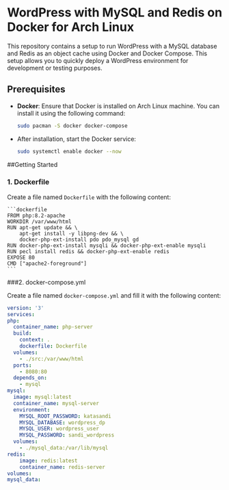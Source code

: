 # WordPress with MySQL and Redis on Docker for Arch Linux

This repository contains a setup to run WordPress with a MySQL database and Redis as an object cache using Docker and Docker Compose. This setup allows you to quickly deploy a WordPress environment for development or testing purposes.

## Prerequisites

- **Docker**: Ensure that Docker is installed on Arch Linux machine. You can install it using the following command:

   ```bash
   sudo pacman -S docker docker-compose
   ```

- After installation, start the Docker service:

  ```bash
  sudo systemctl enable docker --now
  ```

##Getting Started

  ### 1. Dockerfile

  Create a file named `Dockerfile` with the following content:

    ```dockerfile
    FROM php:8.2-apache
    WORKDIR /var/www/html
    RUN apt-get update && \
        apt-get install -y libpng-dev && \
        docker-php-ext-install pdo pdo_mysql gd
    RUN docker-php-ext-install mysqli && docker-php-ext-enable mysqli
    RUN pecl install redis && docker-php-ext-enable redis
    EXPOSE 80
    CMD ["apache2-foreground"]
    ```
  ###2. docker-compose.yml

  Create a file named `docker-compose.yml` and fill it with the following content:
  
  ```docker-compose.yml
version: '3'
services:
  php:
    container_name: php-server
    build:
      context: .
      dockerfile: Dockerfile
    volumes:
      - ./src:/var/www/html
    ports:
      - 8080:80
    depends_on:
      - mysql
  mysql:
    image: mysql:latest
    container_name: mysql-server
    environment:
      MYSQL_ROOT_PASSWORD: katasandi
      MYSQL_DATABASE: wordpress_dp
      MYSQL_USER: wordpress_user
      MYSQL_PASSWORD: sandi_wordpress
    volumes:
      - ./mysql_data:/var/lib/mysql
  redis:
      image: redis:latest
      container_name: redis-server
volumes:
  mysql_data:
  ```

